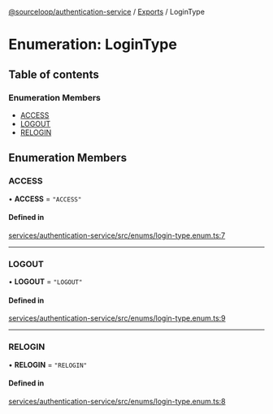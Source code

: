 [@sourceloop/authentication-service](../README.md) / [Exports](../modules.md) / LoginType

# Enumeration: LoginType

## Table of contents

### Enumeration Members

- [ACCESS](LoginType.md#access)
- [LOGOUT](LoginType.md#logout)
- [RELOGIN](LoginType.md#relogin)

## Enumeration Members

### ACCESS

• **ACCESS** = ``"ACCESS"``

#### Defined in

[services/authentication-service/src/enums/login-type.enum.ts:7](https://github.com/sourcefuse/loopback4-microservice-catalog/blob/53060ad88/services/authentication-service/src/enums/login-type.enum.ts#L7)

___

### LOGOUT

• **LOGOUT** = ``"LOGOUT"``

#### Defined in

[services/authentication-service/src/enums/login-type.enum.ts:9](https://github.com/sourcefuse/loopback4-microservice-catalog/blob/53060ad88/services/authentication-service/src/enums/login-type.enum.ts#L9)

___

### RELOGIN

• **RELOGIN** = ``"RELOGIN"``

#### Defined in

[services/authentication-service/src/enums/login-type.enum.ts:8](https://github.com/sourcefuse/loopback4-microservice-catalog/blob/53060ad88/services/authentication-service/src/enums/login-type.enum.ts#L8)
